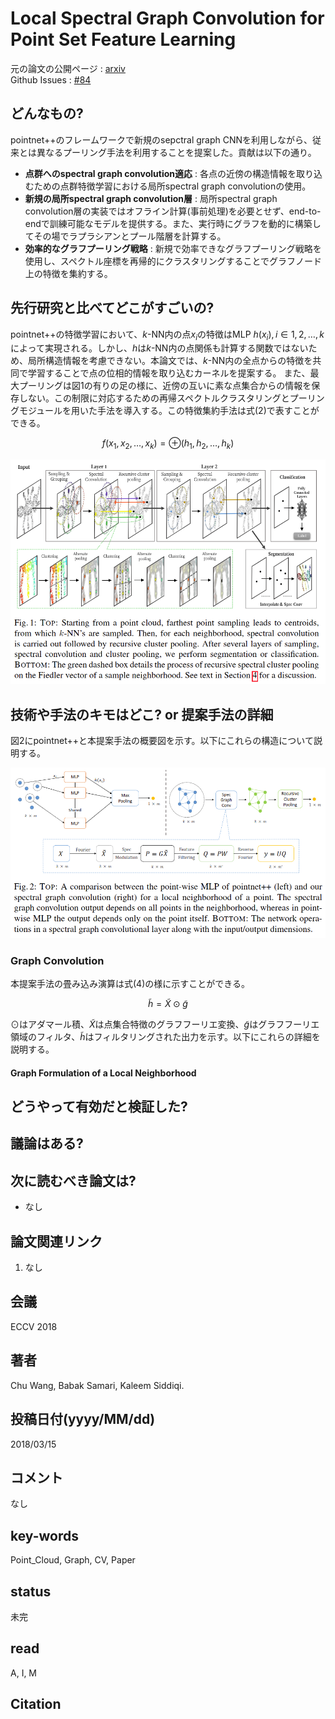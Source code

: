 # Local Spectral Graph Convolution for Point Set Feature Learning

元の論文の公開ページ : [arxiv](https://arxiv.org/abs/1803.05827)  
Github Issues : [#84](https://github.com/Obarads/obarads.github.io/issues/84)

## どんなもの?
pointnet++のフレームワークで新規のsepctral graph CNNを利用しながら、従来とは異なるプーリング手法を利用することを提案した。貢献は以下の通り。

- **点群へのspectral graph convolution適応** : 各点の近傍の構造情報を取り込むための点群特徴学習における局所spectral graph convolutionの使用。
- **新規の局所spectral graph convolution層** : 局所spectral graph convolution層の実装ではオフライン計算(事前処理)を必要とせず、end-to-endで訓練可能なモデルを提供する。また、実行時にグラフを動的に構築してその場でラプラシアンとプール階層を計算する。
- **効率的なグラフプーリング戦略** : 新規で効率できなグラフプーリング戦略を使用し、スペクトル座標を再帰的にクラスタリングすることでグラフノード上の特徴を集約する。

## 先行研究と比べてどこがすごいの?
pointnet++の特徴学習において、$k$-NN内の点$x_ i$の特徴はMLP $h(x_ i), i\in 1,2,\ldots ,k$によって実現される。しかし、$h$は$k$-NN内の点関係も計算する関数ではないため、局所構造情報を考慮できない。本論文では、$k$-NN内の全点からの特徴を共同で学習することで点の位相的情報を取り込むカーネルを提案する。
また、最大プーリングは図1の有りの足の様に、近傍の互いに素な点集合からの情報を保存しない。この制限に対応するための再帰スペクトルクラスタリングとプーリングモジュールを用いた手法を導入する。この特徴集約手法は式(2)で表すことができる。

$$
f\left(x_{1}, x_{2}, \ldots, x_{k}\right)=\oplus\left(h_{1}, h_{2}, \ldots, h_{k}\right) \tag{2}
$$

![fig1](img/LSGCfPSFL/fig1.png)

## 技術や手法のキモはどこ? or 提案手法の詳細
図2にpointnet++と本提案手法の概要図を示す。以下にこれらの構造について説明する。

![fig2](img/LSGCfPSFL/fig2.png)

### Graph Convolution
本提案手法の畳み込み演算は式(4)の様に示すことができる。

$$
\tilde{h}=\tilde{X} \odot \tilde{g} \tag{4}
$$

$\odot$はアダマール積、$\tilde{X}$は点集合特徴のグラフフーリエ変換、$\tilde{g}$はグラフフーリエ領域のフィルタ、$\tilde{h}$はフィルタリングされた出力を示す。以下にこれらの詳細を説明する。

#### Graph Formulation of a Local Neighborhood


## どうやって有効だと検証した?

## 議論はある?

## 次に読むべき論文は?
- なし

## 論文関連リンク
1. なし

## 会議
ECCV 2018

## 著者
Chu Wang, Babak Samari, Kaleem Siddiqi.

## 投稿日付(yyyy/MM/dd)
2018/03/15

## コメント
なし

## key-words
Point_Cloud, Graph, CV, Paper

## status
未完

## read
A, I, M

## Citation
